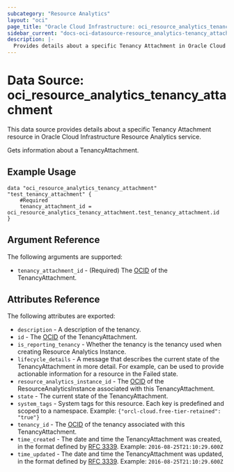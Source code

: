 ```yaml
---
subcategory: "Resource Analytics"
layout: "oci"
page_title: "Oracle Cloud Infrastructure: oci_resource_analytics_tenancy_attachment"
sidebar_current: "docs-oci-datasource-resource_analytics-tenancy_attachment"
description: |-
  Provides details about a specific Tenancy Attachment in Oracle Cloud Infrastructure Resource Analytics service
---
```


# Data Source: oci_resource_analytics_tenancy_attachment
This data source provides details about a specific Tenancy Attachment resource in Oracle Cloud Infrastructure Resource Analytics service.

Gets information about a TenancyAttachment.

## Example Usage

```hcl
data "oci_resource_analytics_tenancy_attachment" "test_tenancy_attachment" {
	#Required
	tenancy_attachment_id = oci_resource_analytics_tenancy_attachment.test_tenancy_attachment.id
}
```

## Argument Reference

The following arguments are supported:

* `tenancy_attachment_id` - (Required) The [OCID](https://docs.cloud.oracle.com/iaas/Content/General/Concepts/identifiers.htm) of the TenancyAttachment.


## Attributes Reference

The following attributes are exported:

* `description` - A description of the tenancy.
* `id` - The [OCID](https://docs.cloud.oracle.com/iaas/Content/General/Concepts/identifiers.htm) of the TenancyAttachment.
* `is_reporting_tenancy` - Whether the tenancy is the tenancy used when creating Resource Analytics Instance.
* `lifecycle_details` - A message that describes the current state of the TenancyAttachment in more detail. For example, can be used to provide actionable information for a resource in the Failed state. 
* `resource_analytics_instance_id` - The [OCID](https://docs.cloud.oracle.com/iaas/Content/General/Concepts/identifiers.htm) of the ResourceAnalyticsInstance associated with this TenancyAttachment.
* `state` - The current state of the TenancyAttachment.
* `system_tags` - System tags for this resource. Each key is predefined and scoped to a namespace.  Example: `{"orcl-cloud.free-tier-retained": "true"}` 
* `tenancy_id` - The [OCID](https://docs.cloud.oracle.com/iaas/Content/General/Concepts/identifiers.htm) of the tenancy associated with this TenancyAttachment.
* `time_created` - The date and time the TenancyAttachment was created, in the format defined by [RFC 3339](https://tools.ietf.org/html/rfc3339).  Example: `2016-08-25T21:10:29.600Z` 
* `time_updated` - The date and time the TenancyAttachment was updated, in the format defined by [RFC 3339](https://tools.ietf.org/html/rfc3339).  Example: `2016-08-25T21:10:29.600Z` 

